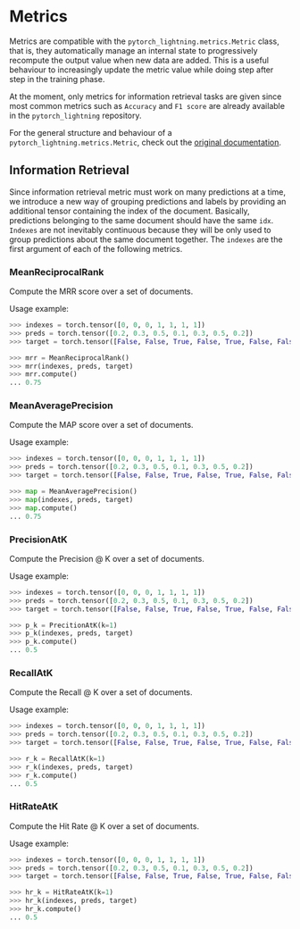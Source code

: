# Metrics

Metrics are compatible with the `pytorch_lightning.metrics.Metric` class, that is, they automatically manage an internal state to progressively recompute the output value when new data are added. This is a useful behaviour to increasingly update the metric value while doing step after step in the training phase.

At the moment, only metrics for information retrieval tasks are given since most common metrics such as `Accuracy` and `F1 score` are already available in the `pytorch_lightning` repository.

For the general structure and behaviour of a `pytorch_lightning.metrics.Metric`, check out the [original documentation](https://pytorch-lightning.readthedocs.io/en/stable/metrics.html).


## Information Retrieval

Since information retrieval metric must work on many predictions at a time, we introduce a new way of grouping predictions and labels by providing an additional tensor containing the index of the document. Basically, predictions belonging to the same document should have the same `idx`. `Indexes` are not inevitably continuous because they will be only used to group predictions about the same document together. The `indexes` are the first argument of each of the following metrics.

### MeanReciprocalRank

Compute the MRR score over a set of documents.

Usage example:
```python
>>> indexes = torch.tensor([0, 0, 0, 1, 1, 1, 1])
>>> preds = torch.tensor([0.2, 0.3, 0.5, 0.1, 0.3, 0.5, 0.2])
>>> target = torch.tensor([False, False, True, False, True, False, False])

>>> mrr = MeanReciprocalRank()
>>> mrr(indexes, preds, target)
>>> mrr.compute()
... 0.75
```

### MeanAveragePrecision

Compute the MAP score over a set of documents.

Usage example:
```python
>>> indexes = torch.tensor([0, 0, 0, 1, 1, 1, 1])
>>> preds = torch.tensor([0.2, 0.3, 0.5, 0.1, 0.3, 0.5, 0.2])
>>> target = torch.tensor([False, False, True, False, True, False, False])

>>> map = MeanAveragePrecision()
>>> map(indexes, preds, target)
>>> map.compute()
... 0.75
```


### PrecisionAtK

Compute the Precision @ K over a set of documents.

Usage example:
```python
>>> indexes = torch.tensor([0, 0, 0, 1, 1, 1, 1])
>>> preds = torch.tensor([0.2, 0.3, 0.5, 0.1, 0.3, 0.5, 0.2])
>>> target = torch.tensor([False, False, True, False, True, False, False])

>>> p_k = PrecitionAtK(k=1)
>>> p_k(indexes, preds, target)
>>> p_k.compute()
... 0.5
```


### RecallAtK

Compute the Recall @ K over a set of documents.

Usage example:
```python
>>> indexes = torch.tensor([0, 0, 0, 1, 1, 1, 1])
>>> preds = torch.tensor([0.2, 0.3, 0.5, 0.1, 0.3, 0.5, 0.2])
>>> target = torch.tensor([False, False, True, False, True, False, False])

>>> r_k = RecallAtK(k=1)
>>> r_k(indexes, preds, target)
>>> r_k.compute()
... 0.5
```



### HitRateAtK

Compute the Hit Rate @ K over a set of documents.

Usage example:
```python
>>> indexes = torch.tensor([0, 0, 0, 1, 1, 1, 1])
>>> preds = torch.tensor([0.2, 0.3, 0.5, 0.1, 0.3, 0.5, 0.2])
>>> target = torch.tensor([False, False, True, False, True, False, False])

>>> hr_k = HitRateAtK(k=1)
>>> hr_k(indexes, preds, target)
>>> hr_k.compute()
... 0.5
```


